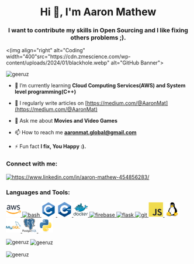 <h1 align="center">Hi 👋, I'm Aaron Mathew</h1>
<h3 align="center">I want to contribute my skills in Open Sourcing and I like fixing others problems ;).</h3>
<(img align="right" alt="Coding" width="400"src="https://cdn.zmescience.com/wp-content/uploads/2024/01/blackhole.webp" alt="GitHub Banner">
<p align="left"> <img src="https://komarev.com/ghpvc/?username=geeruz&label=Profile%20views&color=0e75b6&style=flat" alt="geeruz" /> </p>

- 🌱 I’m currently learning **Cloud Computing Services(AWS) and System level programming(C++)**

- 📝 I regularly write articles on [https://medium.com/@AaronMat](https://medium.com/@AaronMat)

- 💬 Ask me about **Movies and Video Games**

- 📫 How to reach me **aaronmat.global@gmail.com**

- ⚡ Fun fact **I fix, You Happy :).**

<h3 align="left">Connect with me:</h3>
<p align="left">
<a href="https://linkedin.com/in/https://www.linkedin.com/in/aaron-mathew-454856283/" target="blank"><img align="center" src="https://raw.githubusercontent.com/rahuldkjain/github-profile-readme-generator/master/src/images/icons/Social/linked-in-alt.svg" alt="https://www.linkedin.com/in/aaron-mathew-454856283/" height="30" width="40" /></a>
</p>

<h3 align="left">Languages and Tools:</h3>
<p align="left"> <a href="https://aws.amazon.com" target="_blank" rel="noreferrer"> <img src="https://raw.githubusercontent.com/devicons/devicon/master/icons/amazonwebservices/amazonwebservices-original-wordmark.svg" alt="aws" width="40" height="40"/> </a> <a href="https://www.gnu.org/software/bash/" target="_blank" rel="noreferrer"> <img src="https://www.vectorlogo.zone/logos/gnu_bash/gnu_bash-icon.svg" alt="bash" width="40" height="40"/> </a> <a href="https://www.cprogramming.com/" target="_blank" rel="noreferrer"> <img src="https://raw.githubusercontent.com/devicons/devicon/master/icons/c/c-original.svg" alt="c" width="40" height="40"/> </a> <a href="https://www.w3schools.com/cpp/" target="_blank" rel="noreferrer"> <img src="https://raw.githubusercontent.com/devicons/devicon/master/icons/cplusplus/cplusplus-original.svg" alt="cplusplus" width="40" height="40"/> </a> <a href="https://www.docker.com/" target="_blank" rel="noreferrer"> <img src="https://raw.githubusercontent.com/devicons/devicon/master/icons/docker/docker-original-wordmark.svg" alt="docker" width="40" height="40"/> </a> <a href="https://firebase.google.com/" target="_blank" rel="noreferrer"> <img src="https://www.vectorlogo.zone/logos/firebase/firebase-icon.svg" alt="firebase" width="40" height="40"/> </a> <a href="https://flask.palletsprojects.com/" target="_blank" rel="noreferrer"> <img src="https://www.vectorlogo.zone/logos/pocoo_flask/pocoo_flask-icon.svg" alt="flask" width="40" height="40"/> </a> <a href="https://git-scm.com/" target="_blank" rel="noreferrer"> <img src="https://www.vectorlogo.zone/logos/git-scm/git-scm-icon.svg" alt="git" width="40" height="40"/> </a> <a href="https://developer.mozilla.org/en-US/docs/Web/JavaScript" target="_blank" rel="noreferrer"> <img src="https://raw.githubusercontent.com/devicons/devicon/master/icons/javascript/javascript-original.svg" alt="javascript" width="40" height="40"/> </a> <a href="https://www.linux.org/" target="_blank" rel="noreferrer"> <img src="https://raw.githubusercontent.com/devicons/devicon/master/icons/linux/linux-original.svg" alt="linux" width="40" height="40"/> </a> <a href="https://www.mysql.com/" target="_blank" rel="noreferrer"> <img src="https://raw.githubusercontent.com/devicons/devicon/master/icons/mysql/mysql-original-wordmark.svg" alt="mysql" width="40" height="40"/> </a> <a href="https://www.postgresql.org" target="_blank" rel="noreferrer"> <img src="https://raw.githubusercontent.com/devicons/devicon/master/icons/postgresql/postgresql-original-wordmark.svg" alt="postgresql" width="40" height="40"/> </a> <a href="https://www.python.org" target="_blank" rel="noreferrer"> <img src="https://raw.githubusercontent.com/devicons/devicon/master/icons/python/python-original.svg" alt="python" width="40" height="40"/> </a> </p>

<p><img align="left" src="https://github-readme-stats.vercel.app/api/top-langs?username=geeruz&show_icons=true&locale=en&layout=compact" alt="geeruz" /></p>

<p>&nbsp;<img align="center" src="https://github-readme-stats.vercel.app/api?username=geeruz&show_icons=true&locale=en" alt="geeruz" /></p>

<p><img align="center" src="https://github-readme-streak-stats.herokuapp.com/?user=geeruz&" alt="geeruz" /></p>
